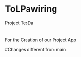 # ToLPawiring
Project TesDa

#
<!-- Creation of the TolPaWaring APP for the Car Servicing App  -->
For the Creation of our Project App

#Changes different from main